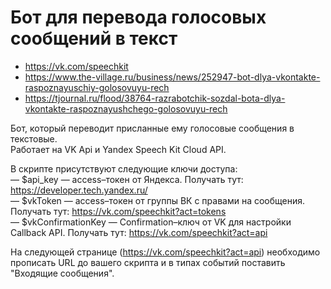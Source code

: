 # Бот для перевода голосовых сообщений в текст
- https://vk.com/speechkit
- https://www.the-village.ru/business/news/252947-bot-dlya-vkontakte-raspoznayuschiy-golosovuyu-rech
- https://tjournal.ru/flood/38764-razrabotchik-sozdal-bota-dlya-vkontakte-raspoznayushchego-golosovuyu-rech

Бот, который переводит присланные ему голосовые сообщения в текстовые.<br>
Работает на VK Api и Yandex Speech Kit Cloud API.

В скрипте присутствуют следующие ключи доступа:<br>
— $api_key — access–токен от Яндекса. Получать тут: https://developer.tech.yandex.ru/<br>
— $vkToken — access–токен от группы ВК с правами на сообщения. Получать тут: https://vk.com/speechkit?act=tokens<br>
— $vkConfirmationKey — Confirmation–ключ от VK для настройки Callback API. Получать тут: https://vk.com/speechkit?act=api<br>

На следующей странице (https://vk.com/speechkit?act=api) необходимо прописать URL до вашего скрипта и в типах событий поставить "Входящие сообщения".
